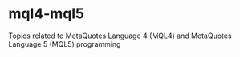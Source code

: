 # mql4-mql5
Topics related to MetaQuotes Language 4 (MQL4) and MetaQuotes Language 5 (MQL5) programming
